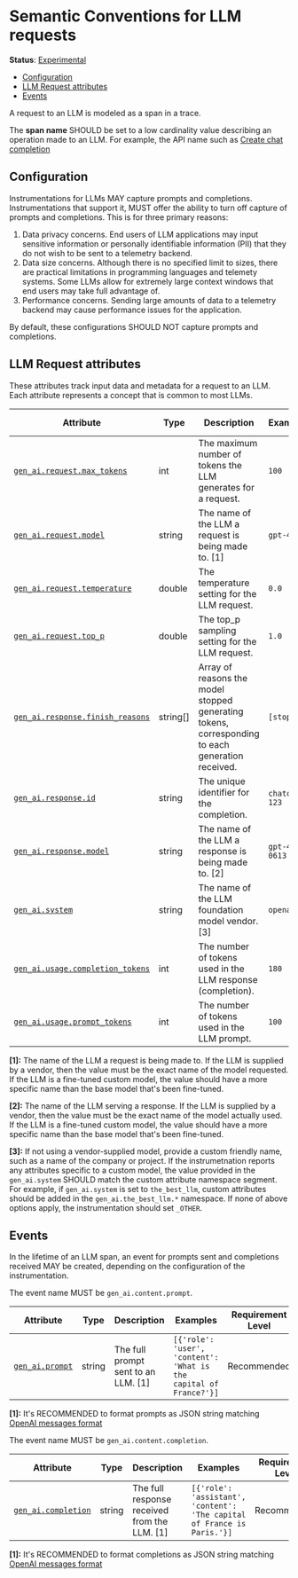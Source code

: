 <!--- Hugo front matter used to generate the website version of this page:
linkTitle: LLM Calls
--->

# Semantic Conventions for LLM requests

**Status**: [Experimental][DocumentStatus]

<!-- Re-generate TOC with `markdown-toc --no-first-h1 -i` -->

<!-- toc -->

- [Configuration](#configuration)
- [LLM Request attributes](#llm-request-attributes)
- [Events](#events)

<!-- tocstop -->

A request to an LLM is modeled as a span in a trace.

The **span name** SHOULD be set to a low cardinality value describing an operation made to an LLM.
For example, the API name such as [Create chat completion](https://platform.openai.com/docs/api-reference/chat/create)

## Configuration

Instrumentations for LLMs MAY capture prompts and completions.
Instrumentations that support it, MUST offer the ability to turn off capture of prompts and completions. This is for three primary reasons:

1. Data privacy concerns. End users of LLM applications may input sensitive information or personally identifiable information (PII) that they do not wish to be sent to a telemetry backend.
2. Data size concerns. Although there is no specified limit to sizes, there are practical limitations in programming languages and telemety systems. Some LLMs allow for extremely large context windows that end users may take full advantage of.
3. Performance concerns. Sending large amounts of data to a telemetry backend may cause performance issues for the application.

By default, these configurations SHOULD NOT capture prompts and completions.

## LLM Request attributes

These attributes track input data and metadata for a request to an LLM. Each attribute represents a concept that is common to most LLMs.

<!-- semconv gen_ai.request -->
| Attribute  | Type | Description  | Examples  | Requirement Level |
|---|---|---|---|---|
| [`gen_ai.request.max_tokens`](../attributes-registry/gen-ai.md) | int | The maximum number of tokens the LLM generates for a request. | `100` | Recommended |
| [`gen_ai.request.model`](../attributes-registry/gen-ai.md) | string | The name of the LLM a request is being made to. [1] | `gpt-4` | Required |
| [`gen_ai.request.temperature`](../attributes-registry/gen-ai.md) | double | The temperature setting for the LLM request. | `0.0` | Recommended |
| [`gen_ai.request.top_p`](../attributes-registry/gen-ai.md) | double | The top_p sampling setting for the LLM request. | `1.0` | Recommended |
| [`gen_ai.response.finish_reasons`](../attributes-registry/gen-ai.md) | string[] | Array of reasons the model stopped generating tokens, corresponding to each generation received. | `[stop]` | Recommended |
| [`gen_ai.response.id`](../attributes-registry/gen-ai.md) | string | The unique identifier for the completion. | `chatcmpl-123` | Recommended |
| [`gen_ai.response.model`](../attributes-registry/gen-ai.md) | string | The name of the LLM a response is being made to. [2] | `gpt-4-0613` | Conditionally Required: if response was received |
| [`gen_ai.system`](../attributes-registry/gen-ai.md) | string | The name of the LLM foundation model vendor. [3] | `openai` | Required |
| [`gen_ai.usage.completion_tokens`](../attributes-registry/gen-ai.md) | int | The number of tokens used in the LLM response (completion). | `180` | Recommended |
| [`gen_ai.usage.prompt_tokens`](../attributes-registry/gen-ai.md) | int | The number of tokens used in the LLM prompt. | `100` | Recommended |

**[1]:** The name of the LLM a request is being made to. If the LLM is supplied by a vendor, then the value must be the exact name of the model requested. If the LLM is a fine-tuned custom model, the value should have a more specific name than the base model that's been fine-tuned.

**[2]:** The name of the LLM serving a response. If the LLM is supplied by a vendor, then the value must be the exact name of the model actually used. If the LLM is a fine-tuned custom model, the value should have a more specific name than the base model that's been fine-tuned.

**[3]:** If not using a vendor-supplied model, provide a custom friendly name, such as a name of the company or project. If the instrumetnation reports any attributes specific to a custom model, the value provided in the `gen_ai.system` SHOULD match the custom attribute namespace segment. For example, if `gen_ai.system` is set to `the_best_llm`, custom attributes should be added in the `gen_ai.the_best_llm.*` namespace. If none of above options apply, the instrumentation should set `_OTHER`.
<!-- endsemconv -->

## Events

In the lifetime of an LLM span, an event for prompts sent and completions received MAY be created, depending on the configuration of the instrumentation.

<!-- semconv gen_ai.content.prompt -->
The event name MUST be `gen_ai.content.prompt`.

| Attribute  | Type | Description  | Examples  | Requirement Level |
|---|---|---|---|---|
| [`gen_ai.prompt`](../attributes-registry/gen-ai.md) | string | The full prompt sent to an LLM. [1] | `[{'role': 'user', 'content': 'What is the capital of France?'}]` | Recommended |

**[1]:** It's RECOMMENDED to format prompts as JSON string matching [OpenAI messages format](https://platform.openai.com/docs/guides/text-generation)
<!-- endsemconv -->

<!-- semconv gen_ai.content.completion -->
The event name MUST be `gen_ai.content.completion`.

| Attribute  | Type | Description  | Examples  | Requirement Level |
|---|---|---|---|---|
| [`gen_ai.completion`](../attributes-registry/gen-ai.md) | string | The full response received from the LLM. [1] | `[{'role': 'assistant', 'content': 'The capital of France is Paris.'}]` | Recommended |

**[1]:** It's RECOMMENDED to format completions as JSON string matching [OpenAI messages format](https://platform.openai.com/docs/guides/text-generation)
<!-- endsemconv -->

[DocumentStatus]: https://github.com/open-telemetry/opentelemetry-specification/tree/v1.22.0/specification/document-status.md
